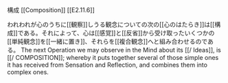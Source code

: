 構成
 [[Composition]]
 [[E2.11.6]]

 われわれが心のうちに[[観察]]しうる観念についての次の[[心のはたらき]]は[[構成]]である。それによって、心は[[感覚]]と[[反省]]から受け取ったいくつかの[[単純観念]]を[[一緒に置き]]、それらを[[複合観念]]へと組み合わせるのである。
 The next Operation we may observe in the Mind about its [[/ Ideas]], is [[/ COMPOSITION]]; whereby it puts together several of those simple ones it has received from Sensation and Reflection, and combines them into complex ones.
